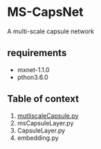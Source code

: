 # MS-CapsNet
A multi-scale capsule network

## requirements
* mxnet-1.1.0
* pthon3.6.0

## Table of context
1. [mutliscaleCapsule.py](./mutliscaleCapsule.py)
2. msCapsuleLayer.py
3. CapsuleLayer.py
4. embedding.py


